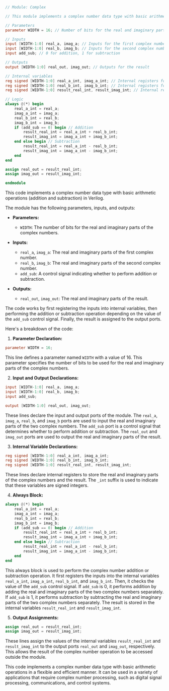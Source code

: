 ```verilog
// Module: Complex

// This module implements a complex number data type with basic arithmetic operations.

// Parameters
parameter WIDTH = 16; // Number of bits for the real and imaginary parts

// Inputs
input [WIDTH-1:0] real_a, imag_a; // Inputs for the first complex number
input [WIDTH-1:0] real_b, imag_b; // Inputs for the second complex number
input add_sub; // 0 for addition, 1 for subtraction

// Outputs
output [WIDTH-1:0] real_out, imag_out; // Outputs for the result

// Internal variables
reg signed [WIDTH-1:0] real_a_int, imag_a_int; // Internal registers for the real and imaginary parts of the first complex number
reg signed [WIDTH-1:0] real_b_int, imag_b_int; // Internal registers for the real and imaginary parts of the second complex number
reg signed [WIDTH-1:0] result_real_int, result_imag_int; // Internal registers for the real and imaginary parts of the result

// Logic
always @(*) begin
    real_a_int = real_a;
    imag_a_int = imag_a;
    real_b_int = real_b;
    imag_b_int = imag_b;
    if (add_sub == 0) begin // Addition
        result_real_int = real_a_int + real_b_int;
        result_imag_int = imag_a_int + imag_b_int;
    end else begin // Subtraction
        result_real_int = real_a_int - real_b_int;
        result_imag_int = imag_a_int - imag_b_int;
    end
end

assign real_out = result_real_int;
assign imag_out = result_imag_int;

endmodule
```

This code implements a complex number data type with basic arithmetic operations (addition and subtraction) in Verilog.

The module has the following parameters, inputs, and outputs:

* **Parameters:**
    * `WIDTH`: The number of bits for the real and imaginary parts of the complex numbers.

* **Inputs:**
    * `real_a`, `imag_a`: The real and imaginary parts of the first complex number.
    * `real_b`, `imag_b`: The real and imaginary parts of the second complex number.
    * `add_sub`: A control signal indicating whether to perform addition or subtraction.

* **Outputs:**
    * `real_out`, `imag_out`: The real and imaginary parts of the result.

The code works by first registering the inputs into internal variables, then performing the addition or subtraction operation depending on the value of the `add_sub` control signal. Finally, the result is assigned to the output ports.

Here's a breakdown of the code:

1. **Parameter Declaration:**
```verilog
parameter WIDTH = 16;
```

This line defines a parameter named `WIDTH` with a value of 16. This parameter specifies the number of bits to be used for the real and imaginary parts of the complex numbers.

2. **Input and Output Declarations:**
```verilog
input [WIDTH-1:0] real_a, imag_a;
input [WIDTH-1:0] real_b, imag_b;
input add_sub;

output [WIDTH-1:0] real_out, imag_out;
```

These lines declare the input and output ports of the module. The `real_a`, `imag_a`, `real_b`, and `imag_b` ports are used to input the real and imaginary parts of the two complex numbers. The `add_sub` port is a control signal that determines whether to perform addition or subtraction. The `real_out` and `imag_out` ports are used to output the real and imaginary parts of the result.

3. **Internal Variable Declarations:**
```verilog
reg signed [WIDTH-1:0] real_a_int, imag_a_int;
reg signed [WIDTH-1:0] real_b_int, imag_b_int;
reg signed [WIDTH-1:0] result_real_int, result_imag_int;
```

These lines declare internal registers to store the real and imaginary parts of the complex numbers and the result. The `_int` suffix is used to indicate that these variables are signed integers.

4. **Always Block:**
```verilog
always @(*) begin
    real_a_int = real_a;
    imag_a_int = imag_a;
    real_b_int = real_b;
    imag_b_int = imag_b;
    if (add_sub == 0) begin // Addition
        result_real_int = real_a_int + real_b_int;
        result_imag_int = imag_a_int + imag_b_int;
    end else begin // Subtraction
        result_real_int = real_a_int - real_b_int;
        result_imag_int = imag_a_int - imag_b_int;
    end
end
```

This always block is used to perform the complex number addition or subtraction operation. It first registers the inputs into the internal variables `real_a_int`, `imag_a_int`, `real_b_int`, and `imag_b_int`. Then, it checks the value of the `add_sub` control signal. If `add_sub` is 0, it performs addition by adding the real and imaginary parts of the two complex numbers separately. If `add_sub` is 1, it performs subtraction by subtracting the real and imaginary parts of the two complex numbers separately. The result is stored in the internal variables `result_real_int` and `result_imag_int`.

5. **Output Assignments:**
```verilog
assign real_out = result_real_int;
assign imag_out = result_imag_int;
```

These lines assign the values of the internal variables `result_real_int` and `result_imag_int` to the output ports `real_out` and `imag_out`, respectively. This allows the result of the complex number operation to be accessed outside the module.

This code implements a complex number data type with basic arithmetic operations in a flexible and efficient manner. It can be used in a variety of applications that require complex number processing, such as digital signal processing, communications, and control systems.